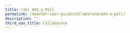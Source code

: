 ```yaml
---
title: (1b) Add a Poll
permalink: /teacher-user-guide/collaborate/add-a-poll/
description: ""
third_nav_title: Collaborate
---
```


